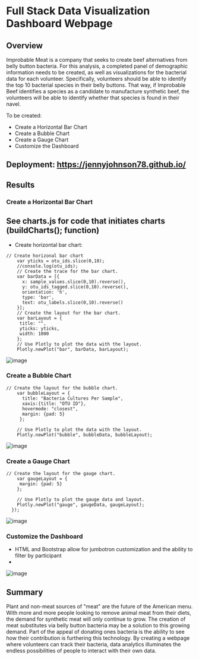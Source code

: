 # Full Stack Data Visualization Dashboard Webpage

## Overview

Improbable Meat is a company that seeks to create beef alternatives from belly button bacteria. For this analysis, a completed panel of demographic information needs to be created, as well as visualizations for the bacterial data for each volunteer. Specifically, volunteers should be able to identify the top 10 bacterial species in their belly buttons. That way, if Improbable Beef identifies a species as a candidate to manufacture synthetic beef, the volunteers will be able to identify whether that species is found in their navel.

To be created:
- Create a Horizontal Bar Chart
- Create a Bubble Chart
- Create a Gauge Chart
- Customize the Dashboard

## Deployment: https://jennyjohnson78.github.io/

## Results

### Create a Horizontal Bar Chart

## See charts.js for code that initiates charts (buildCharts(); function)

- Create horizontal bar chart:
```
// Create horizonal bar chart
    var yticks = otu_ids.slice(0,10);
    //console.log(otu_ids);
    // Create the trace for the bar chart. 
    var barData = [{
      x: sample_values.slice(0,10).reverse(),
      y: otu_ids_tagged.slice(0,10).reverse(),
      orientation: 'h',
      type: 'bar',
      text: otu_labels.slice(0,10).reverse()
    }];
    // Create the layout for the bar chart. 
    var barLayout = {
     title: "",
     yticks: yticks,
     width: 1000
    };
    // Use Plotly to plot the data with the layout. 
    Plotly.newPlot("bar", barData, barLayout);
```

![image](https://user-images.githubusercontent.com/67409852/146320428-7e47681b-df64-4d87-8014-f095c8256b9d.png)

### Create a Bubble Chart

```
// Create the layout for the bubble chart.
    var bubbleLayout = {
      title: "Bacteria Cultures Per Sample",
      xaxis:{title: "OTU ID"},
      hovermode: "closest",
      margin: {pad: 5}
     };

    // Use Plotly to plot the data with the layout.
    Plotly.newPlot("bubble", bubbleData, bubbleLayout);
```

![image](https://user-images.githubusercontent.com/67409852/146321242-7f072c1b-4a54-4cdd-87ed-f46be3864bb4.png)

### Create a Gauge Chart

```
// Create the layout for the gauge chart.
    var gaugeLayout = { 
     margin: {pad: 5}
    };

    // Use Plotly to plot the gauge data and layout.
    Plotly.newPlot("gauge", gaugeData, gaugeLayout);
  });
```

![image](https://user-images.githubusercontent.com/67409852/146320631-178452b3-db99-4d6d-8102-ace21a35aaa0.png)

### Customize the Dashboard

- HTML and Bootstrap allow for jumbotron customization and the ability to filter by participant
- 
![image](https://user-images.githubusercontent.com/67409852/152754064-031d991f-4911-40ef-8108-2f802b12cb6b.png)

## Summary

Plant and non-meat sources of "meat" are the future of the American menu. With more and more people looking to remove animal meat from their diets, the demand for synthetic meat will only continue to grow. The creation of meat substitutes via belly button bacteria may be a solution to this growing demand. Part of the appeal of donating ones bacteria is the ability to see how their contribution is furthering this technology. By creating a webpage where volunteers can track their bacteria, data analytics illuminates the endless possibilities of people to interact with their own data.
